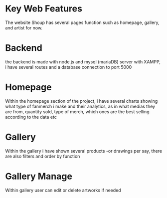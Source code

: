 # Key Web Features
The website Shoup has several pages function such as homepage, gallery, and artist for now. 

# Backend
the backend is made with node.js and mysql (mariaDB) server with XAMPP, i have several routes and a database connection to port 5000

# Homepage
Within the homepage section of the project, i have several charts showing what type of fanmerch i make and their analytics, as in what medias they are from, quantity sold, type of merch, which ones are the best selling according to the data etc

# Gallery
Within the gallery i have shown several products -or drawings per say, there are also filters and order by function

# Gallery Manage
Within gallery user can edit or delete artworks if needed
